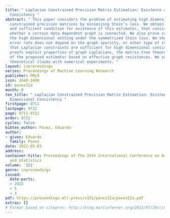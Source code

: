 ```yaml
---
title: " Laplacian Constrained Precision Matrix Estimation: Existence and High Dimensional
  Consistency "
abstract: " This paper considers the problem of estimating high dimensional Laplacian
  constrained precision matrices by minimizing Stein’s loss. We obtain a necessary
  and sufficient condition for existence of this estimator, that consists on checking
  whether a certain data dependent graph is connected. We also prove consistency in
  the high dimensional setting under the symmetrized Stein loss. We show that the
  error rate does not depend on the graph sparsity, or other type of structure, and
  that Laplacian constraints are sufficient for high dimensional consistency. Our
  proofs exploit properties of graph Laplacians, the matrix tree theorem, and a characterization
  of the proposed estimator based on effective graph resistances. We validate our
  theoretical claims with numerical experiments. "
layout: inproceedings
series: Proceedings of Machine Learning Research
publisher: PMLR
issn: 2640-3498
id: pavez22a
month: 0
tex_title: " Laplacian Constrained Precision Matrix Estimation: Existence and High
  Dimensional Consistency "
firstpage: 9711
lastpage: 9722
page: 9711-9722
order: 9711
cycles: false
bibtex_author: Pavez, Eduardo
author:
- given: Eduardo
  family: Pavez
date: 2022-05-03
address:
container-title: Proceedings of The 25th International Conference on Artificial Intelligence
  and Statistics
volume: '151'
genre: inproceedings
issued:
  date-parts:
  - 2022
  - 5
  - 3
pdf: https://proceedings.mlr.press/v151/pavez22a/pavez22a.pdf
extras: []
# Format based on citeproc: http://blog.martinfenner.org/2013/07/30/citeproc-yaml-for-bibliographies/
---
```

